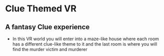 # Clue Themed VR
## A fantasy Clue experience 

* In this VR world you will enter into a maze-like house where each room has a different clue-like theme to it and the last room is where you will find the murder victim and murderer
